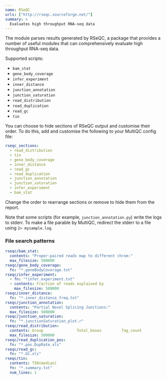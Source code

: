 ```yaml
---
name: RSeQC
urls: ["http://rseqc.sourceforge.net/"]
summary: >
  Evaluates high throughput RNA-seq data
---
```


The module parses results generated by RSeQC, a package that provides a number of useful modules that can
comprehensively evaluate high throughput RNA-seq data.

Supported scripts:

- `bam_stat`
- `gene_body_coverage`
- `infer_experiment`
- `inner_distance`
- `junction_annotation`
- `junction_saturation`
- `read_distribution`
- `read_duplication`
- `read_gc`
- `tin`

You can choose to hide sections of RSeQC output and customise their order. To do this, add and customise
the following to your MultiQC config file:

```yaml
rseqc_sections:
  - read_distribution
  - tin
  - gene_body_coverage
  - inner_distance
  - read_gc
  - read_duplication
  - junction_annotation
  - junction_saturation
  - infer_experiment
  - bam_stat
```

Change the order to rearrange sections or remove to hide them from the report.

Note that some scripts (for example, `junction_annotation.py`) write the logs to stderr. To make a file
parable by MultiQC, redirect the stderr to a file using `2> mysample.log`.

### File search patterns

```yaml
rseqc/bam_stat:
  contents: "Proper-paired reads map to different chrom:"
  max_filesize: 500000
rseqc/gene_body_coverage:
  fn: "*.geneBodyCoverage.txt"
rseqc/infer_experiment:
  - fn: "*infer_experiment.txt"
  - contents: Fraction of reads explained by
    max_filesize: 500000
rseqc/inner_distance:
  fn: "*.inner_distance_freq.txt"
rseqc/junction_annotation:
  contents: "Partial Novel Splicing Junctions:"
  max_filesize: 500000
rseqc/junction_saturation:
  fn: "*.junctionSaturation_plot.r"
rseqc/read_distribution:
  contents: Group               Total_bases         Tag_count           Tags/Kb
  max_filesize: 500000
rseqc/read_duplication_pos:
  fn: "*.pos.DupRate.xls"
rseqc/read_gc:
  fn: "*.GC.xls"
rseqc/tin:
  contents: TIN(median)
  fn: "*.summary.txt"
  num_lines: 1
```
